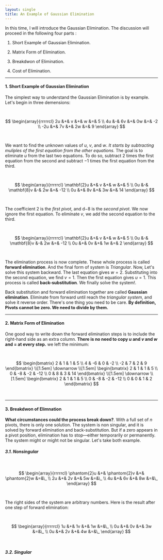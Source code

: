 ```yaml
---
layout: single
title: An Example of Gaussian Elimination
---
```



In this time, I will introduce the Gaussian Elimination. The discussion will proceed in the following four parts :   

1. Short Example of Gaussian Elimination.    

2. Matrix Form of Elimination.    

3. Breakdwon of Elimination.     

4. Cost of Elimination.    

---

#### 1. Short Example of Gaussian Elimination

The simplest way to understand the Gaussian Elimination is by example. Let's begin in three demensions: 

<br>

$$
\begin{array}{rrrrrcl}
2u &+& v  &+& w  &=& 5 \\
4u &-& 6v &+& 0w &=& -2 \\
-2u &+& 7v &+& 2w &=& 9
\end{array}
$$



<br>

We want to find the unknown values of $u$, $v$, and $w$. *It starts by subtracting muliples of the first equation from the other equations.* The goal is to eliminate $u$ from the last two equations. To do so, subtract $2$ times the first equation from the second and subtract $-1$ times the first equation from the third.

<br>

$$
\begin{array}{rrrrrcl}
\mathbf{2}u &+& v  &+& w  &=& 5 \\
      0u &-& \mathbf{8}v &-& 2w &=& -12 \\
      0u &+& 8v  &+& 3w  &=& 14
\end{array}
$$

<br>

The coefficient $2$ is the *first pivot*, and d$-8$ is the *second pivot*. We now ignore the first equation. To eliminate $v$, we add the second equation to the third.

<br>

$$
\begin{array}{rrrrrcl}
\mathbf{2}u &+& v  &+& w  &=& 5 \\
     0u &-& \mathbf{8}v &-& 2w &=& -12 \\
     0u &+& 0v &+& 1w &=& 2
\end{array}
$$

<br>

The elimination process is now complete. These whole process is called **forward elimination**. And the final form of system is *Triangular*. Now, Let's solve this system backward. The last equation gives $w =2$. Substituting into the second equation, we find $v = 1$. Then the first equation gives $u = 1$. This process is called **back-substitution**. We finally solve the system!.  

Back substitution and forward elimination together are called **Gaussian elimination**. Eliminate from forward until reach the *triangular system*, and solve it reverse order. There's one thing you need to be care. **By definition, Pivots cannot be zero. We need to divide by them.** 


---

#### 2. Matrix Form of Elimination 

One good way to write down the forward elimination steps is to include the right-hand side as an extra column. **There is no need to copy $u$ and $v$ and $w$ and $=$ at every step.** we left the minimum:

<br>

$$
\begin{bmatrix}
2 & 1 & 1 & 5 \\
4 & -6 & 0 & -2 \\
-2 & 7 & 2 & 9
\end{bmatrix}
\\[1.5em]
\downarrow
\\[1.5em]
\begin{bmatrix}
2 & 1 & 1 & 5 \\
0 & -8 & -2 & -12 \\
0 & 8 & 3 & 14
\end{bmatrix}
\\[1.5em]
\downarrow
\\[1.5em]
\begin{bmatrix}
2 & 1 & 1 & 5 \\
0 & -8 & -2 & -12 \\
0 & 0 & 1 & 2
\end{bmatrix}
$$

<br>

---

#### 3. Breakdwon of Elimnation 

**What circumstances could the process break down?**. With a full set of $n$ pivots, there is only one solution. The system is non singular, and it is solved by forward elimination and back-substitution. But if a zero appears in a pivot position, elimination has to stop—either temporarily or permanently. The system might or might not be singular. Let's take both example. 

##### 3.1. Nonsingular 

<br>

$$
\begin{array}{rrrrrcl}
\phantom{2}u &+& \phantom{2}v &+& \phantom{2}w &=&\_ \\
2u &+& 2v &+& 5w &=&\_ \\
4u &+& 6v &+& 8w &=&\_
\end{array}
$$

<br>

The right sides of the system are arbitrary numbers. Here is the result after one step of forward elimination:

<br>

$$
\begin{array}{rrrrrcl}
1u &+& 1v &+& 1w &=&\_ \\
0u &+& 0v &+& 3w &=&\_ \\
0u &+& 2v &+& 4w &=&\_
\end{array}
$$

<br>


##### 3.2. Singular 
